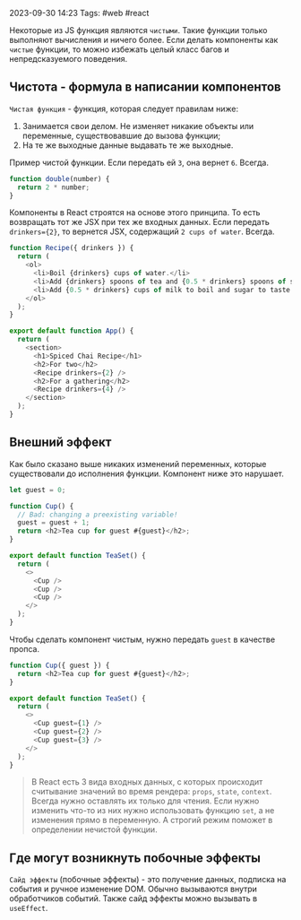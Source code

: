 2023-09-30 14:23
Tags: #web #react

Некоторые из JS функция являются `чистыми`. Такие функции только выполняют вычисления и ничего более. Если делать компоненты как `чистые` функции, то можно избежать целый класс багов и непредсказуемого поведения.
## Чистота - формула в написании компонентов

`Чистая функция` - функция, которая следует правилам ниже:
1. Занимается свои делом. Не изменяет никакие объекты или переменные, существовавшие до вызова функции;
2. На те же выходные данные выдавать те же выходные.

Пример чистой функции. Если передать ей `3`, она вернет `6`. Всегда.

```js
function double(number) {
  return 2 * number;
}
```

Компоненты в React строятся на основе этого принципа. То есть возвращать тот же JSX при тех же входных данных. Если передать `drinkers={2}`, то вернется JSX, содержащий `2 cups of water`. Всегда.

```js
function Recipe({ drinkers }) {
  return (
    <ol>    
      <li>Boil {drinkers} cups of water.</li>
      <li>Add {drinkers} spoons of tea and {0.5 * drinkers} spoons of spice.</li>
      <li>Add {0.5 * drinkers} cups of milk to boil and sugar to taste.</li>
    </ol>
  );
}

export default function App() {
  return (
    <section>
      <h1>Spiced Chai Recipe</h1>
      <h2>For two</h2>
      <Recipe drinkers={2} />
      <h2>For a gathering</h2>
      <Recipe drinkers={4} />
    </section>
  );
}
```

## Внешний эффект

Как было сказано выше никаких изменений переменных, которые существовали до исполнения функции. Компонент ниже это нарушает. 

```js
let guest = 0;

function Cup() {
  // Bad: changing a preexisting variable!
  guest = guest + 1;
  return <h2>Tea cup for guest #{guest}</h2>;
}

export default function TeaSet() {
  return (
    <>
      <Cup />
      <Cup />
      <Cup />
    </>
  );
}
```

Чтобы сделать компонент чистым, нужно передать `guest` в качестве пропса.

```js
function Cup({ guest }) {
  return <h2>Tea cup for guest #{guest}</h2>;
}

export default function TeaSet() {
  return (
    <>
      <Cup guest={1} />
      <Cup guest={2} />
      <Cup guest={3} />
    </>
  );
}
```

> В React есть 3 вида входных данных, с которых происходит считывание значений во время рендера: `props`, `state`, `context`. Всегда нужно оставлять их только для чтения. Если нужно изменить что-то из них нужно использовать функцию `set`, а не изменения прямо в переменную. А строгий режим поможет в определении нечистой функции.

## Где могут возникнуть побочные эффекты

`Сайд эффекты` (побочные эффекты) - это получение данных, подписка на события и ручное изменение DOM. Обычно вызываются внутри обработчиков событий.  Также сайд эффекты можно вызывать в `useEffect`.